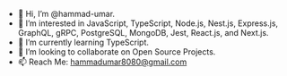 - 👋 Hi, I’m @hammad-umar.
- 👀 I’m interested in JavaScript, TypeScript, Node.js, Nest.js, Express.js, GraphQL, gRPC, PostgreSQL, MongoDB, Jest, React.js, and Next.js.
- 🌱 I’m currently learning TypeScript.
- 💞️ I’m looking to collaborate on Open Source Projects.
- 📫 Reach Me: hammadumar8080@gmail.com

<!---
hammad-umar/hammad-umar is a ✨ special ✨ repository because its `README.md` (this file) appears on your GitHub profile.
You can click the Preview link to take a look at your changes.
--->

